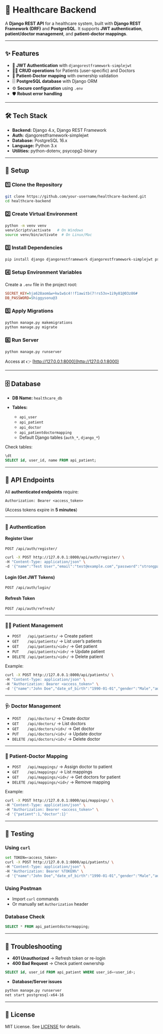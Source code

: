 # 🏥 Healthcare Backend

A **Django REST API** for a healthcare system, built with **Django REST Framework (DRF)** and **PostgreSQL**.
It supports **JWT authentication**, **patient/doctor management**, and **patient-doctor mappings**.

---

## ✨ Features

* 🔐 **JWT Authentication** with `djangorestframework-simplejwt`
* 👨‍⚕️ **CRUD operations** for Patients (user-specific) and Doctors
* 🔗 **Patient-Doctor mapping** with ownership validation
* 🗄 **PostgreSQL database** with Django ORM
* ⚙️ **Secure configuration** using `.env`
* 🛡 **Robust error handling**

---

## 🛠 Tech Stack

* **Backend:** Django 4.x, Django REST Framework
* **Auth:** djangorestframework-simplejwt
* **Database:** PostgreSQL 16.x
* **Language:** Python 3.x
* **Utilities:** python-dotenv, psycopg2-binary

---

## 🚀 Setup

### 1️⃣ Clone the Repository

```bash
git clone https://github.com/your-username/healthcare-backend.git
cd healthcare-backend
```

### 2️⃣ Create Virtual Environment

```bash
python -m venv venv
venv\Scripts\activate   # On Windows
source venv/bin/activate  # On Linux/Mac
```

### 3️⃣ Install Dependencies

```bash
pip install django djangorestframework djangorestframework-simplejwt psycopg2-binary python-dotenv
```

### 4️⃣ Setup Environment Variables

Create a `.env` file in the project root:

```ini
SECRET_KEY=hja628aom&w+kw1w$c4!!f1awitb(7!rs53v=1i9y81@03z86#
DB_PASSWORD=Shiggysonu@3
```

### 5️⃣ Apply Migrations

```bash
python manage.py makemigrations
python manage.py migrate
```

### 6️⃣ Run Server

```bash
python manage.py runserver
```

Access at 👉 [http://127.0.0.1:8000](http://127.0.0.1:8000)

---

## 🗄 Database

* **DB Name:** `healthcare_db`
* **Tables:**

  * `api_user`
  * `api_patient`
  * `api_doctor`
  * `api_patientdoctormapping`
  * Default Django tables (`auth_*`, `django_*`)

Check tables:

```sql
\dt
SELECT id, user_id, name FROM api_patient;
```

---

## 📡 API Endpoints

All **authenticated endpoints** require:

```http
Authorization: Bearer <access_token>
```

(Access tokens expire in **5 minutes**)

---

### 🔑 Authentication

#### Register User

```http
POST /api/auth/register/
```

```bash
curl -X POST http://127.0.0.1:8000/api/auth/register/ \
-H "Content-Type: application/json" \
-d '{"name":"Test User","email":"test@example.com","password":"strongpass123"}'
```

#### Login (Get JWT Tokens)

```http
POST /api/auth/login/
```

#### Refresh Token

```http
POST /api/auth/refresh/
```

---

### 👨‍⚕️ Patient Management

* `POST   /api/patients/` → Create patient
* `GET    /api/patients/` → List user’s patients
* `GET    /api/patients/<id>/` → Get patient
* `PUT    /api/patients/<id>/` → Update patient
* `DELETE /api/patients/<id>/` → Delete patient

Example:

```bash
curl -X POST http://127.0.0.1:8000/api/patients/ \
-H "Content-Type: application/json" \
-H "Authorization: Bearer <access_token>" \
-d '{"name":"John Doe","date_of_birth":"1990-01-01","gender":"Male","address":"123 Main St","phone":"555-1234"}'
```

---

### 🩺 Doctor Management

* `POST   /api/doctors/` → Create doctor
* `GET    /api/doctors/` → List doctors
* `GET    /api/doctors/<id>/` → Get doctor
* `PUT    /api/doctors/<id>/` → Update doctor
* `DELETE /api/doctors/<id>/` → Delete doctor

---

### 🔗 Patient-Doctor Mapping

* `POST   /api/mappings/` → Assign doctor to patient
* `GET    /api/mappings/` → List mappings
* `GET    /api/mappings/<id>/` → Get doctors for patient
* `DELETE /api/mappings/<id>/` → Remove mapping

Example:

```bash
curl -X POST http://127.0.0.1:8000/api/mappings/ \
-H "Content-Type: application/json" \
-H "Authorization: Bearer <access_token>" \
-d '{"patient":1,"doctor":1}'
```

---

## 🧪 Testing

### Using `curl`

```bash
set TOKEN=<access_token>
curl -X POST http://127.0.0.1:8000/api/patients/ \
-H "Content-Type: application/json" \
-H "Authorization: Bearer %TOKEN%" \
-d '{"name":"John Doe","date_of_birth":"1990-01-01","gender":"Male","address":"123 Main St","phone":"555-1234"}'
```

### Using Postman

* Import `curl` commands
* Or manually set `Authorization` header

### Database Check

```sql
SELECT * FROM api_patientdoctormapping;
```

---

## 🐞 Troubleshooting

* **401 Unauthorized** → Refresh token or re-login
* **400 Bad Request** → Check patient ownership

```sql
SELECT id, user_id FROM api_patient WHERE user_id=<user_id>;
```

* **Database/Server issues**

```bash
python manage.py runserver
net start postgresql-x64-16
```

---

## 📜 License

MIT License. See [LICENSE](LICENSE) for details.
